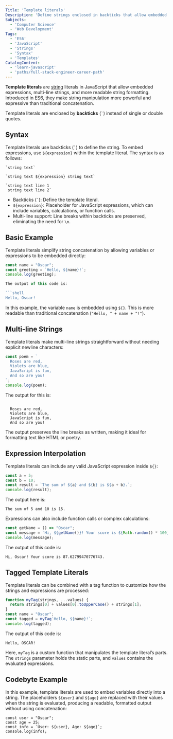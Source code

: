 ```yaml
---
Title: 'Template literals' 
Description: 'Define strings enclosed in backticks that allow embedded expressions using dollar sign and curly braces and support multi-line text in JavaScript.'
Subjects:
  - 'Computer Science'
  - 'Web Development'
Tags:
  - 'ES6'
  - 'JavaScript'
  - 'Strings'
  - 'Syntax'
  - 'Templates'
CatalogContent: 
  - 'learn-javascript'
  - 'paths/full-stack-engineer-career-path'
---
```


**Template literals** are [string](https://www.codecademy.com/resources/docs/python/strings) literals in JavaScript that allow embedded expressions, multi-line strings, and more readable string formatting. Introduced in ES6, they make string manipulation more powerful and expressive than traditional concatenation.

Template literals are enclosed by **backticks** (`` ` ``) instead of single or double quotes.

## Syntax

Template literals use backticks (`` ` ``) to define the string. To embed expressions, use `${expression}` within the template literal. The syntax is as follows:

```pseudo
`string text`

`string text ${expression} string text`

`string text line 1
 string text line 2`
```

- Backticks (`` ` ``): Define the template literal.
- `${expression}`: Placeholder for JavaScript expressions, which can include variables, calculations, or function calls.
- Multi-line support: Line breaks within backticks are preserved, eliminating the need for `\n`.

## Basic Example

Template literals simplify string concatenation by allowing variables or expressions to be embedded directly:

````js
const name = "Oscar";
const greeting = `Hello, ${name}!`;
console.log(greeting);

The output of this code is:

```shell
Hello, Oscar!
````

In this example, the variable `name` is embedded using `${}`. This is more readable than traditional concatenation (`"Hello, " + name + "!"`).

## Multi-line Strings

Template literals make multi-line strings straightforward without needing explicit newline characters:

```js
const poem = `
  Roses are red,
  Violets are blue,
  JavaScript is fun,
  And so are you!
`;
console.log(poem);
```

The output for this is:

```shell

  Roses are red,
  Violets are blue,
  JavaScript is fun,
  And so are you!
```

The output preserves the line breaks as written, making it ideal for formatting text like HTML or poetry.

## Expression Interpolation

Template literals can include any valid JavaScript expression inside `${}`:

```js
const a = 5;
const b = 10;
const result = `The sum of ${a} and ${b} is ${a + b}.`;
console.log(result);
```

The output here is:

```shell
The sum of 5 and 10 is 15.
```

Expressions can also include function calls or complex calculations:

```js
const getName = () => "Oscar";
const message = `Hi, ${getName()}! Your score is ${Math.random() * 100}.`;
console.log(message);
```

The output of this code is:

```shell
Hi, Oscar! Your score is 87.62799470776743.
```

## Tagged Template Literals

Template literals can be combined with a tag function to customize how the strings and expressions are processed:

```js
function myTag(strings, ...values) {
  return strings[0] + values[0].toUpperCase() + strings[1];
}
const name = "Oscar";
const tagged = myTag`Hello, ${name}!`;
console.log(tagged);
```

The output of this code is:

```shell
Hello, OSCAR!
```

Here, `myTag` is a custom function that manipulates the template literal’s parts. The `strings` parameter holds the static parts, and `values` contains the evaluated expressions.

## Codebyte Example

In this example, template literals are used to embed variables directly into a string. The placeholders `${user}` and `${age}` are replaced with their values when the string is evaluated, producing a readable, formatted output without using concatenation:

```codebyte/javasstring
const user = "Oscar";
const age = 25;
const info = `User: ${user}, Age: ${age}`;
console.log(info);
```
